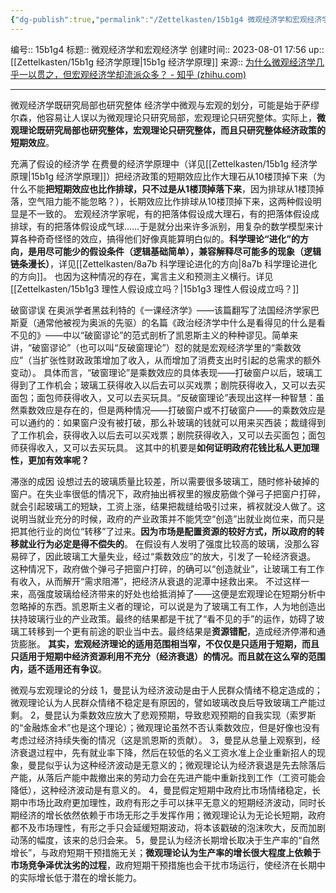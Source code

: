 ```yaml
---
{"dg-publish":true,"permalink":"/Zettelkasten/15b1g4 微观经济学和宏观经济学/","dgPassFrontmatter":true}
---
```


编号:: 15b1g4
标题:: 微观经济学和宏观经济学
创建时间:: 2023-08-01 17:56
up:: [[Zettelkasten/15b1g 经济学原理\|15b1g 经济学原理]]
来源:: [为什么微观经济学几乎一以贯之，但宏观经济学却流派众多？ - 知乎 (zhihu.com)](https://www.zhihu.com/question/402103456/answer/2866354640)

---
微观经济学既研究局部也研究整体
经济学中微观与宏观的划分，可能是始于萨缪尔森，他容易让人误以为微观理论只研究局部，宏观理论只研究整体。实际上，**微观理论既研究局部也研究整体，宏观理论只研究整体，而且只研究整体经济政策的短期效应**。

充满了假设的经济学
在费曼的经济学原理中（详见[[Zettelkasten/15b1g 经济学原理\|15b1g 经济学原理]]）把经济政策的短期效应比作大理石从10楼顶掉下来（为什么不能**把短期效应也比作排球，只不过是从1楼顶掉落下来**，因为排球从1楼顶掉落，空气阻力能不能忽略？），长期效应比作排球从10楼顶掉下来，这两种假设明显是不一致的。
宏观经济学家呢，有的把落体假设成大理石，有的把落体假设成排球，有的把落体假设成气球……于是就分出来许多派别，用复杂的数学模型来计算各种奇奇怪怪的效应，搞得他们好像真能算明白似的。**科学理论“进化”的方向，是用尽可能少的假设条件（逻辑基础简单），兼容解释尽可能多的现象（逻辑链条漫长）**，详见[[Zettelkasten/8a7b 科学理论进化的方向\|8a7b 科学理论进化的方向]]。
也因为这种情况的存在，寓言主义和预测主义横行。详见[[Zettelkasten/15b1g3 理性人假设成立吗？\|15b1g3 理性人假设成立吗？]]

破窗谬误
在奥派学者黑兹利特的《一课经济学》——该篇翻写了法国经济学家巴斯夏（通常他被视为奥派的先驱）的名篇《政治经济学中什么是看得见的什么是看不见的》——中以“破窗谬论”的范式剖析了凯恩斯主义的种种谬见。简单来讲，“破窗谬论”（也可以叫“反破窗理论”）怼的就是宏观经济学里的“乘数效应”（当扩张性财政政策增加了收入，从而增加了消费支出时引起的总需求的额外变动）。
具体而言，“破窗理论”是乘数效应的具体表现——打破窗户以后，玻璃工得到了工作机会；玻璃工获得收入以后去可以买戏票；剧院获得收入，又可以去买面包；面包师获得收入，又可以去买玩具。“反破窗理论”表现出这样一种智慧：虽然乘数效应是存在的，但是两种情况——打破窗户或不打破窗户——的乘数效应是可以通约的：如果窗户没有被打破，那么补玻璃的钱就可以用来买西装；裁缝得到了工作机会，获得收入以后去可以买戏票；剧院获得收入，又可以去买面包；面包师获得收入，又可以去买玩具。
这其中的机要是**如何证明政府花钱比私人更加理性，更加有效率呢？**

滞涨的成因
设想过去的玻璃质量比较差，所以需要很多玻璃工，随时修补破掉的窗户。在失业率很低的情况下，政府抽出裤衩里的猴皮筋做个弹弓子把窗户打碎，就会引起玻璃工的短缺，工资上涨，结果把裁缝给吸引过来，裤衩就没人做了。这说明当就业充分的时候，政府的产业政策并不能凭空“创造”出就业岗位来，而只是把其他行业的岗位“转移”了过来。**因为市场是配置资源的较好方式，所以政府的转移就业行为必定是得不偿失的**。
在假设有人发明了强度比较高的玻璃，没那么容易碎了，因此玻璃工大量失业，经过“乘数效应”的放大，引发了一轮经济衰退。
这种情况下，政府做个弹弓子把窗户打碎，的确可以“创造就业”，让玻璃工有工作有收入，从而解开“需求阻滞”，把经济从衰退的泥潭中拯救出来。
不过这样一来，高强度玻璃给经济带来的好处也给抵消掉了——这便是宏观理论在短期分析中忽略掉的东西。凯恩斯主义者的理论，可以说是为了玻璃工有工作，人为地创造出扶持玻璃行业的产业政策。最终的结果都是干扰了“看不见的手”的运作，妨碍了玻璃工转移到一个更有前途的职业当中去。最终结果是**资源错配**，造成经济停滞和通货膨胀。
**其实，宏观经济理论的适用范围相当窄，不仅仅是只适用于短期，而且只适用于短期中经济资源利用不充分（经济衰退）的情况。而且就在这么窄的范围内，适不适用还有争议**。

微观与宏观理论的分歧
1，曼昆认为经济波动是由于人民群众情绪不稳定造成的；微观理论认为人民群众情绪不稳定是有原因的，譬如玻璃改良后导致玻璃工产能过剩。
2，曼昆认为乘数效应放大了悲观预期，导致悲观预期的自我实现（索罗斯的“金融炼金术”也是这个理论）；微观理论虽然不否认乘数效应，但是好像也没有考虑过经济持续失衡的情况（这是凯恩斯的贡献）。
3，曼昆从总量上观察到，经济衰退过程中，先有就业率下降，然后在较低的名义工资水准上企业重新招人的现象，曼昆似乎认为这种经济波动是无意义的；微观理论认为经济衰退是先去除落后产能，从落后产能中裁撤出来的劳动力会在先进产能中重新找到工作（工资可能会降低），这种经济波动是有意义的。
4，曼昆假定短期中政府比市场情绪稳定，长期中市场比政府更加理性，政府有形之手可以抹平无意义的短期经济波动，同时长期经济的增长依然依赖于市场无形之手发挥作用；微观理论认为无论长短期，政府都不及市场理性，有形之手只会延缓短期波动，将本该戳破的泡沫吹大，反而加剧动荡的幅度，该来的总归会来。
5，曼昆认为经济长期增长取决于生产率的“自然增长”，与政府短期干预措施无关；**微观理论认为生产率的增长很大程度上依赖于市场竞争泽优汰劣的过程**，政府短期干预措施也会干扰市场运行，使经济在长期中的实际增长低于潜在的增长能力。
